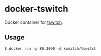 docker-tswitch
=======

Docker container for [tswitch](https://github.com/kumatch/tswitch).


## Usage

```
$ docker run -p 80:3000 -d kumatch/tswitch
```
